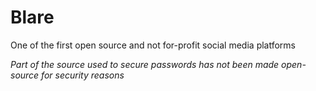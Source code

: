 # Blare
One of the first open source and not for-profit social media platforms

*Part of the source used to secure passwords has not been made open-source for security reasons*


